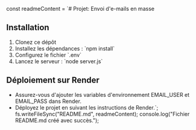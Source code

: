 const readmeContent = `# Projet: Envoi d'e-mails en masse

## Installation
1. Clonez ce dépôt
2. Installez les dépendances : \`npm install\`
3. Configurez le fichier \`.env\`
4. Lancez le serveur : \`node server.js\`

## Déploiement sur Render
- Assurez-vous d'ajouter les variables d'environnement EMAIL_USER et EMAIL_PASS dans Render.
- Déployez le projet en suivant les instructions de Render.`;
fs.writeFileSync("README.md", readmeContent);
console.log("Fichier README.md créé avec succès.");